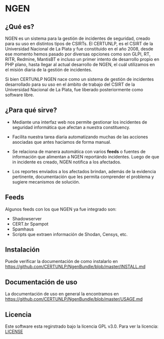 
# NGEN

## ¿Qué es?

NGEN es un sistema para la gestión de incidentes de seguridad, creado para su uso en distintos tipos
de CSIRTs. 
El CERTUNLP, es el CSIRT de la Universidad Nacional de La Plata y  fue constituido en el año 2008, desde ese momento hemos pasado por diversas opciones como son GLPI, RT, RITR, Redmine, MantisBT e incluso un primer intento de desarrollo propio en PHP plano, hasta llegar al actual desarrollo de NGEN, el cuál utilizamos en el misión diaria de la gestión de incidentes.

Si bien CERTUNLP NGEN nace como un sistema de gestión de incidentes desarrollado para su uso en el ámbito de trabajo del CSIRT de la Universidad Nacional de La Plata, fue liberado posteriormente como software libre.


## ¿Para qué sirve?

* Mediante una interfaz web nos permite gestionar los incidentes de seguridad informática que afectan a nuestra constituency. 

* Facilita nuestra tarea diaria automatizando muchas de las acciones asociadas que antes hacíamos de forma manual.

* Se relaciona de manera automática con varios **feeds** o fuentes de información que alimentan a NGEN reportándo incidentes. Luego de que in incidente es creado, NGEN notifica a los afectados.

* Los reportes enviados a los afectados brindan, además de la evidencia pertinente, documentación que les permita comprender el problema y sugiere mecanismos de solución.


## Feeds

Algunos feeds con los que NGEN ya fue integrado son:
* Shadowserver
* CERT.br Spampot
* Spamhaus
* Scripts que extraen información de Shodan, Censys, etc.

## Instalación

Puede verificar la documentación de como instalarlo en
https://github.com/CERTUNLP/NgenBundle/blob/master/INSTALL.md

## Documentación de uso 

La documentación de uso en general la encontramos en
https://github.com/CERTUNLP/NgenBundle/blob/master/USAGE.md

## Licencia

Este software esta regirstrado bajo la licencia GPL v3.0. Para ver la licencia:
[LICENSE](https://github.com/CERTUNLP/NgenBundle/blob/master/LICENSE)

